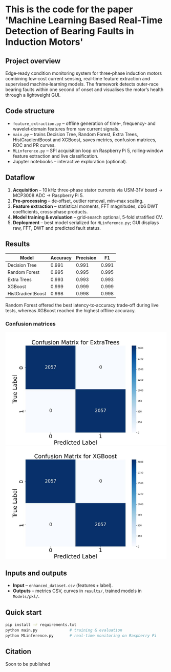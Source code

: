 # This is the code for the paper 'Machine Learning Based Real-Time Detection of Bearing Faults in Induction Motors'

## Project overview
Edge‑ready condition monitoring system for three‑phase induction motors combining low‑cost current sensing, real‑time feature extraction and supervised machine‑learning models. The framework detects outer‑race bearing faults within one second of onset and visualises the motor’s health through a lightweight GUI.

## Code structure
* `feature_extraction.py` – offline generation of time‑, frequency‑ and wavelet‑domain features from raw current signals.
* `main.py` – trains Decision Tree, Random Forest, Extra Trees, HistGradientBoost and XGBoost, saves metrics, confusion matrices, ROC and PR curves.
* `MLinference.py` – SPI acquisition loop on Raspberry Pi 5, rolling‑window feature extraction and live classification.
* Jupyter notebooks – interactive exploration (optional).

## Dataflow
1. **Acquisition** – 10 kHz three‑phase stator currents via USM‑31V board → MCP3008 ADC → Raspberry Pi 5.
2. **Pre‑processing** – de‑offset, outlier removal, min–max scaling.
3. **Feature extraction** – statistical moments, FFT magnitudes, db6 DWT coefficients, cross‑phase products.
4. **Model training & evaluation** – grid‑search optional, 5‑fold stratified CV.
5. **Deployment** – best model serialized for `MLinference.py`; GUI displays raw, FFT, DWT and predicted fault status.

## Results

| Model | Accuracy | Precision | F1 |
| --- | --- | --- | --- |
| Decision Tree | 0.991 | 0.991 | 0.991 |
| Random Forest | 0.995 | 0.995 | 0.995 |
| Extra Trees | 0.993 | 0.993 | 0.993 |
| XGBoost | 0.999 | 0.999 | 0.999 |
| HistGradientBoost | 0.998 | 0.998 | 0.998 |

Random Forest offered the best latency‑to‑accuracy trade‑off during live tests, whereas XGBoost reached the highest offline accuracy.

### Confusion matrices
![Extra Trees CM](images/ExtraTrees_confusion_matrix.jpeg)
![XGBoost CM](images/XGBoost_confusion_matrix.jpeg)


## Inputs and outputs
* **Input** – `enhanced_dataset.csv` (features + label).  
* **Outputs** – metrics CSV, curves in `results/`, trained models in `Models/pkl/`.

## Quick start
```bash
pip install -r requirements.txt
python main.py              # training & evaluation
python MLinference.py       # real‑time monitoring on Raspberry Pi
```

## Citation
Soon to be published
